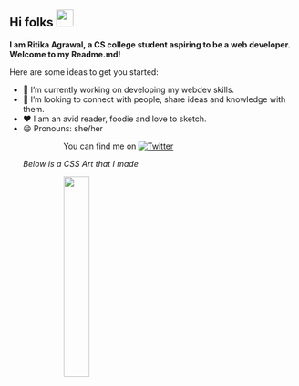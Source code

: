 ## Hi folks <img src="https://raw.githubusercontent.com/MartinHeinz/MartinHeinz/master/wave.gif" width="30px">
**I am Ritika Agrawal, a CS college student aspiring to be a web developer. Welcome to my Readme.md!** <br>

Here are some ideas to get you started:

- 🔭 I’m currently working on developing my webdev skills.                                                               
- 👯 I’m looking to connect with people, share ideas and knowledge with them.
- :heart: I am an avid reader, foodie and love to sketch.
- 😄 Pronouns: she/her <br>

&nbsp; &nbsp; &nbsp; &nbsp; &nbsp; &nbsp; &nbsp; &nbsp; &nbsp; &nbsp; &nbsp; &nbsp;  You can find me on [![Twitter][1.1]][1] 

&nbsp; &nbsp; &nbsp; *Below is a CSS Art that I made*

&nbsp; &nbsp; &nbsp; &nbsp; &nbsp; &nbsp; &nbsp; &nbsp; &nbsp; &nbsp; &nbsp; &nbsp; <img src="https://res.cloudinary.com/djix6uusx/image/upload/v1605568639/reindeer_taffgx.png" width="30%" height="30%" align="center">

<!-- links for twitter icon and profile -->
 
 [1.1]: http://i.imgur.com/tXSoThF.png
 [1]: https://twitter.com/RitikaAgrawal08

